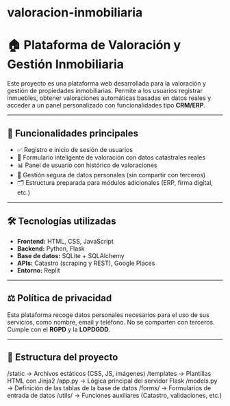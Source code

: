 # valoracion-inmobiliaria

# 🏠 Plataforma de Valoración y Gestión Inmobiliaria

Este proyecto es una plataforma web desarrollada para la valoración y gestión de propiedades inmobiliarias. Permite a los usuarios registrar inmuebles, obtener valoraciones automáticas basadas en datos reales y acceder a un panel personalizado con funcionalidades tipo **CRM/ERP**.

---

## 🚀 Funcionalidades principales

- ✅ Registro e inicio de sesión de usuarios
- 🏡 Formulario inteligente de valoración con datos catastrales reales
- 📊 Panel de usuario con histórico de valoraciones
- 🔐 Gestión segura de datos personales (sin compartir con terceros)
- 🗂️ Estructura preparada para módulos adicionales (ERP, firma digital, etc.)

---

## 🛠️ Tecnologías utilizadas

- **Frontend:** HTML, CSS, JavaScript  
- **Backend:** Python, Flask  
- **Base de datos:** SQLite + SQLAlchemy  
- **APIs:** Catastro (scraping y REST), Google Places  
- **Entorno:** Replit

---

## ⚖️ Política de privacidad

Esta plataforma recoge datos personales necesarios para el uso de sus servicios, como nombre, email y teléfono. No se comparten con terceros.  
Cumple con el **RGPD** y la **LOPDGDD**.

---

## 📂 Estructura del proyecto

/static → Archivos estáticos (CSS, JS, imágenes)
/templates → Plantillas HTML con Jinja2
/app.py → Lógica principal del servidor Flask
/models.py → Definición de las tablas de la base de datos
/forms/ → Formularios de entrada de datos
/utils/ → Funciones auxiliares (Catastro, validaciones, etc.)
